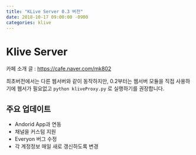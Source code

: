 ```yaml
---
title: "KLive Server 0.3 버전"
date: 2018-10-17 09:00:00 -0900
categories: klive
---
```


# Klive Server

카페 소개 글 : https://cafe.naver.com/mk802

최초버전에서는 다른 웹서버와 같이 동작하지만, 0.2부터는 웹서버 모듈을 직접 사용하기에 웹서가 필요없고 ```python kliveProxy.py``` 로 실행하기를 권장합니다.

## 주요 업데이트
- Andorid App과 연동
- 채널을 커스텀 지원
- Everyon 버그 수정
- 각 계정정보 매일 새로 갱신하도록 변경
